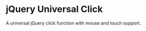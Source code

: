 jQuery Universal Click
===============

A universal jQuery click function with mouse and touch support.

